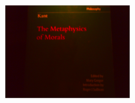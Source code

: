<p align="center">
  <img src="https://github.com/stan-alam/philosophy/blob/master/Kant/metaPhycMorals/images/PICT0124.JPG" width="80%" height="80%">
</p>
